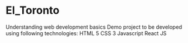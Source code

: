 # El_Toronto
Understanding web development basics
Demo project to be developed using following technologies:
HTML 5
CSS 3
Javascript
React JS
